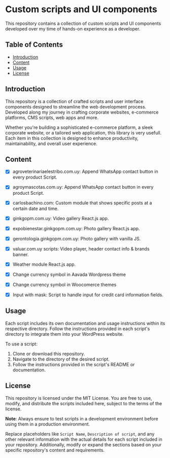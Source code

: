 # Custom scripts and UI components

This repository contains a collection of custom scripts and UI components developed over my time of hands-on experience as a developer.

## Table of Contents

- [Introduction](#introduction)
- [Content](#content)
- [Usage](#usage)
- [License](#license)

## Introduction

This repository is a collection of crafted scripts and user interface components designed to streamline the web development process. Developed along my journey in crafting corporate websites, e-commerce platforms, CMS scripts, web apps and more.

Whether you're building a sophisticated e-commerce platform, a sleek corporate website, or a tailored web application, this library is very usefull. Each item in this collection is designed to enhance productivity, maintainability, and overall user experience.

## Content

- [X] agroveterinariaelestribo.com.uy: Append WhatsApp contact button in every product Script.

- [X] agroymascotas.com.uy: Append WhatsApp contact button in every product Script.

- [X] carlosbachino.com: Custom module that shows specific posts at a certain date and time.

- [X] ginkgopm.com.uy: Video gallery React.js app.

- [X] expobienestar.ginkgopm.com.uy: Photo gallery React.js app.

- [X] gerontologia.ginkgopm.com.uy: Photo gallery with vanilla JS.

- [X] valuar.com.uy scripts: Video player, header contact info & brands banner.

- [X] Weather module React.js app.

- [X] Change currency symbol in Aavada Wordpress theme

- [X] Change currency symbol in Woocomerce themes

- [X] Input with mask: Script to handle input for credit card information fields.

## Usage

Each script includes its own documentation and usage instructions within its respective directory. Follow the instructions provided in each script's directory to integrate them into your WordPress website.

To use a script:
1. Clone or download this repository.
2. Navigate to the directory of the desired script.
3. Follow the instructions provided in the script's README or documentation.

## License

This repository is licensed under the MIT License. You are free to use, modify, and distribute the scripts included here, subject to the terms of the license.

**Note**: Always ensure to test scripts in a development environment before using them in a production environment.

Replace placeholders like `Script Name`, `Description of script`, and any other relevant information with the actual details for each script included in your repository. Additionally, modify or expand the sections based on your specific repository's content and requirements.